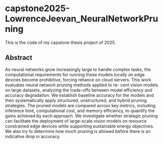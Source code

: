 # capstone2025-LowrenceJeevan_NeuralNetworkPruning

This is the code of my capstone thesis project of 2025. 

## Abstract
As neural networks grow increasingly large to handle complex tasks, the computational requirements for running these models locally on edge devices become prohibitive, forcing reliance on cloud servers. This work evaluates neural network pruning methods applied to re-
cent vision models on large datasets, analyzing the trade-offs between model efficiency and accuracy degradation. We establish baseline accuracy for the models and then systematically apply structured, unstructured, and hybrid pruning strategies. The pruned models are
compared across key metrics, including inference time, computational cost, and memory efficiency, to quantify the gains achieved by each approach. We investigate whether strategic pruning can facilitate the deployment of large-scale vision models on resource constrained edge devices while supporting sustainable energy objectives. We also try to determine how much pruning is allowed before there is an indicative drop in accuracy.


